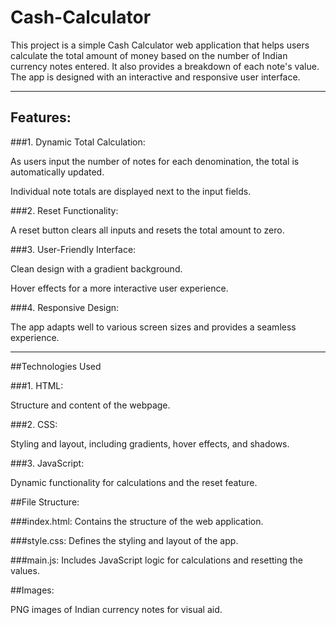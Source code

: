 # Cash-Calculator
This project is a simple Cash Calculator web application that helps users calculate the total amount of money based on the number of Indian currency notes entered. It also provides a breakdown of each note's value. The app is designed with an interactive and responsive user interface.

---

## Features:


###1. Dynamic Total Calculation:

As users input the number of notes for each denomination, the total is automatically updated.

Individual note totals are displayed next to the input fields.



###2. Reset Functionality:

A reset button clears all inputs and resets the total amount to zero.



###3. User-Friendly Interface:

Clean design with a gradient background.

Hover effects for a more interactive user experience.



###4. Responsive Design:

The app adapts well to various screen sizes and provides a seamless experience.



---

##Technologies Used

###1. HTML:

Structure and content of the webpage.


###2. CSS:

Styling and layout, including gradients, hover effects, and shadows.


###3. JavaScript:

Dynamic functionality for calculations and the reset feature.

##File Structure:

###index.html: Contains the structure of the web application.

###style.css: Defines the styling and layout of the app.

###main.js: Includes JavaScript logic for calculations and resetting the values.

##Images:

PNG images of Indian currency notes for visual aid.